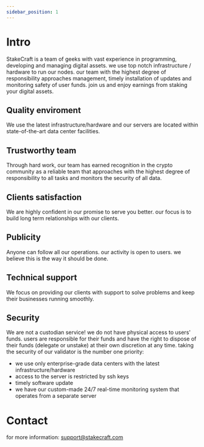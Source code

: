 ```yaml
---
sidebar_position: 1
---
```


# Intro

StakeCraft is a team of geeks with vast experience in programming, developing and managing digital assets.
we use top notch infrastructure / hardware to run our nodes.
our team with the highest degree of responsibility approaches management, timely installation of updates and monitoring safety of user funds.
join us and enjoy earnings from staking your digital assets.

## Quality enviroment

We use the latest infrastructure/hardware and our servers are located within state-of-the-art data center facilities.

## Trustworthy team

Through hard work, our team has earned recognition in the crypto community as a reliable team that approaches with the highest degree of responsibility to all tasks and monitors the security of all data.

## Clients satisfaction

We are highly confident in our promise to serve you better. our focus is to build long term relationships with our clients.

## Publicity

Anyone can follow all our operations. our activity is open to users. we believe this is the way it should be done.

## Technical support

We focus on providing our clients with support to solve problems and keep their businesses running smoothly.

## Security

We are not a custodian service!
we do not have physical access to users' funds.
users are responsible for their funds and have the right to dispose of their funds (delegate or unstake) at their own discretion at any time.
taking the security of our validator is the number one priority:
- we use only enterprise-grade data centers with the latest infrastructure/hardware
- access to the server is restricted by ssh keys
- timely software update
- we have our custom-made 24/7 real-time monitoring system that operates from a separate server

# Contact

for more information: support@stakecraft.com





